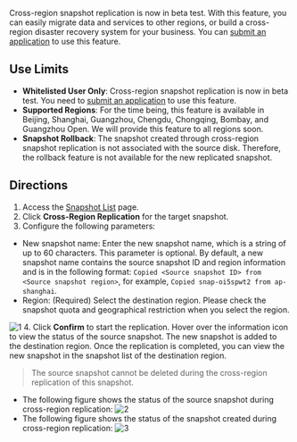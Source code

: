 Cross-region snapshot replication is now in beta test. With this feature, you can easily migrate data and services to other regions, or build a cross-region disaster recovery system for your business.
You can [submit an application](https://cloud.tencent.com/act/apply/snapshotcopy) to use this feature.

## Use Limits
- **Whitelisted User Only**: Cross-region snapshot replication is now in beta test. You need to [submit an application](https://cloud.tencent.com/act/apply/snapshotcopy) to use this feature.
- **Supported Regions**: For the time being, this feature is available in Beijing, Shanghai, Guangzhou, Chengdu, Chongqing, Bombay, and Guangzhou Open. We will provide this feature to all regions soon.
- **Snapshot Rollback**: The snapshot created through cross-region snapshot replication is not associated with the source disk. Therefore, the rollback feature is not available for the new replicated snapshot.

## Directions
1. Access the [Snapshot List](https://console.cloud.tencent.com/cvm/snapshot) page.
2. Click **Cross-Region Replication** for the target snapshot.
3. Configure the following parameters:
  - New snapshot name: Enter the new snapshot name, which is a string of up to 60 characters. This parameter is optional.
    By default, a new snapshot name contains the source snapshot ID and region information and is in the following format: `Copied <Source snapshot ID> from <Source snapshot region>`, for example, `Copied snap-oi5spwt2 from ap-shanghai`.
  - Region: (Required) Select the destination region.
    Please check the snapshot quota and geographical restriction when you select the region.

 ![1](https://main.qcloudimg.com/raw/81bc5c94ed8a5ae1b699f0a527322102.png)
4. Click **Confirm** to start the replication. Hover over the information icon to view the status of the source snapshot. The new snapshot is added to the destination region. Once the replication is completed, you can view the new snapshot in the snapshot list of the destination region.
> The source snapshot cannot be deleted during the cross-region replication of this snapshot.
>
 - The following figure shows the status of the source snapshot during cross-region replication:
![2](https://main.qcloudimg.com/raw/27d6bfa6389efc75d17c4a1c3d4d1899.png)
 - The following figure shows the status of the snapshot created during cross-region replication:
![3](https://main.qcloudimg.com/raw/0564debf0293e79907dedf7ee7fe02a9.png)
